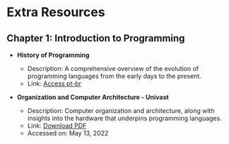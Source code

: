 # Extra Resources

## Chapter 1: Introduction to Programming

- **History of Programming**
    - Description: A comprehensive overview of the evolution of programming languages from the early days to the present.
    - Link: [Access pt-br](https://www.programador.com.br/historia-da-programacao.html)


- **Organization and Computer Architecture - Univast**
    - Description: Computer organization and architecture, along with insights into the hardware that underpins programming languages.
    - Link: [Download PDF](https://bit.ly/3PqzKvP)
    - Accessed on: May 13, 2022
